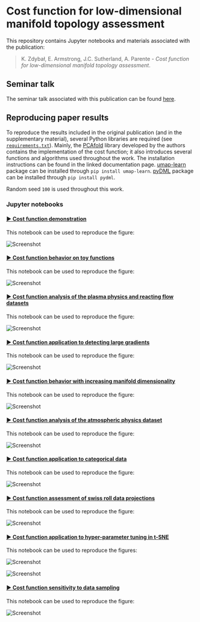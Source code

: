 # Cost function for low-dimensional manifold topology assessment

This repository contains Jupyter notebooks and materials associated with the publication:

> K. Zdybał, E. Armstrong, J.C. Sutherland, A. Parente - *Cost function for low-dimensional manifold topology assessment*.

## Seminar talk

The seminar talk associated with this publication can be found [here](https://www.vki.ac.be/index.php/vki-seminars).

## Reproducing paper results

To reproduce the results included in the original publication (and in the supplementary material), several Python libraries are required (see [`requirements.txt`](requirements.txt)). Mainly, the [PCAfold](https://pcafold.readthedocs.io/en/latest/index.html) library developed by the authors contains the implementation of the cost function; it also introduces several functions and algorithms used throughout the work. The installation instructions can be found in the linked documentation page. [umap-learn](https://umap-learn.readthedocs.io/en/latest/index.html) package can be installed through `pip install umap-learn`. [pyDML](https://pydml.readthedocs.io/en/latest/index.html) package can be installed through `pip install pydml`.

Random seed `100` is used throughout this work.

### Jupyter notebooks

#### [▶︎ Cost function demonstration](code/paper-Figure-1-cost-function-demonstration.ipynb)

This notebook can be used to reproduce the figure:

![Screenshot](figures/paper-Figure-1-cost-function-demonstration.png)

#### [▶︎ Cost function behavior on toy functions](code/paper-Figure-2-cost-function-behavior-on-toy-functions.ipynb)

This notebook can be used to reproduce the figure:

![Screenshot](figures/paper-Figure-2-cost-function-behavior-on-toy-functions.png)

#### [▶︎ Cost function analysis of the plasma physics and reacting flow datasets](code/)

This notebook can be used to reproduce the figure:

![Screenshot](figures/paper-Figure-3-plasma-physics-and-reacting-flows.png)

#### [▶︎ Cost function application to detecting large gradients](code/paper-Figure-4-cost-function-application-to-detecting-large-gradients.ipynb)

This notebook can be used to reproduce the figure:

![Screenshot](figures/paper-Figure-4-cost-function-application-to-detecting-large-gradients.png)

#### [▶︎ Cost function behavior with increasing manifold dimensionality](code/paper-Figure-5-cost-dimensionality-Sandia-flame.ipynb)

This notebook can be used to reproduce the figure:

![Screenshot](figures/paper-Figure-5-cost-dimensionality-Sandia-flame.png)

#### [▶︎ Cost function analysis of the atmospheric physics dataset](code/paper-Figure-6-atmospheric-physics.ipynb)

This notebook can be used to reproduce the figure:

![Screenshot](figures/paper-Figure-6-atmospheric-physics.png)

#### [▶︎ Cost function application to categorical data](code/paper-Figure-7-cost-function-application-to-categorical-data.ipynb)

This notebook can be used to reproduce the figure:

![Screenshot](figures/paper-Figure-7-cost-function-application-to-categorical-data.png)

#### [▶︎ Cost function assessment of swiss roll data projections](code/paper-Supplement-swiss-roll-data.ipynb)

This notebook can be used to reproduce the figure:

![Screenshot](figures/paper-Supplement-swiss-roll-data.png)

#### [▶︎ Cost function application to hyper-parameter tuning in t-SNE](code/paper-Supplement-cost-function-application-to-hyper-parameter-tuning.ipynb)

This notebook can be used to reproduce the figures:

![Screenshot](figures/paper-Supplement-cost-function-application-to-hyper-parameter-tuning-3D.png)

![Screenshot](figures/paper-Supplement-cost-function-application-to-hyper-parameter-tuning-2D.png)

#### [▶︎ Cost function sensitivity to data sampling](code/paper-Supplement-sensitivity-to-data-sampling.ipynb)

This notebook can be used to reproduce the figure:

![Screenshot](figures/paper-Supplement-sensitivity-to-data-sampling.png)
